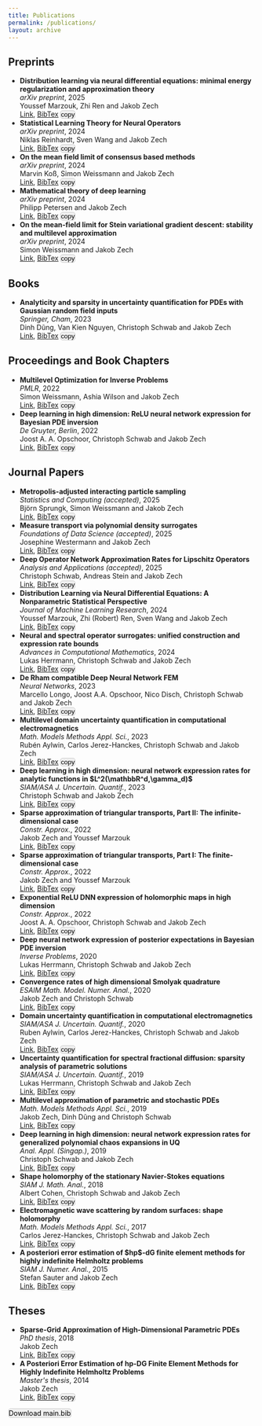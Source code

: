 ```yaml
---
title: Publications
permalink: /publications/
layout: archive
---
```


<script type="text/javascript" async
  src="https://cdnjs.cloudflare.com/ajax/libs/mathjax/2.7.7/MathJax.js?config=TeX-MML-AM_CHTML">
</script>

<script>
function copyToClipboard(text) {
    navigator.clipboard.writeText(text).then(function() {
        alert('BibTeX entry copied to clipboard!');
    }, function(err) {
        console.error('Could not copy text: ', err);
    });
}
</script>


<h2>Preprints</h2>
<ul class="my-publication-list">
<li><b>Distribution learning via neural differential equations: minimal energy regularization and approximation theory</b><br />
<i>arXiv preprint</i>, 2025<br>
Youssef Marzouk, Zhi Ren and Jakob Zech<br>
<a href="https://arxiv.org/abs/2502.03795">Link</a>, <a href="/publications/Marzouk2025Node.html">BibTex</a> <button onclick='copyToClipboard("@misc{Marzouk2025Node,\n    Author = {Marzouk, Youssef and Ren, Zhi and Zech, Jakob},\n    Title = {Distribution learning via neural differential equations: minimal energy regularization and approximation theory},\n    Year = {2025},\n    Journal = {arXiv preprint},\n    Url = {https://arxiv.org/abs/2502.03795}\n}\n")' style='padding:0px; background-color:#f0f0f0;border:1px solid #ccc;cursor:pointer;border-radius:5px;'>copy</button></li>
<li><b>Statistical Learning Theory for Neural Operators</b><br />
<i>arXiv preprint</i>, 2024<br>
Niklas Reinhardt, Sven Wang and Jakob Zech<br>
<a href="https://arxiv.org/abs/2412.17582">Link</a>, <a href="/publications/Reinhardt2024Operator.html">BibTex</a> <button onclick='copyToClipboard("@misc{Reinhardt2024Operator,\n    Author = {Reinhardt, Niklas and Wang, Sven and Zech, Jakob},\n    Title = {Statistical Learning Theory for Neural Operators},\n    Year = {2024},\n    Journal = {arXiv preprint},\n    Url = {https://arxiv.org/abs/2412.17582}\n}\n")' style='padding:0px; background-color:#f0f0f0;border:1px solid #ccc;cursor:pointer;border-radius:5px;'>copy</button></li>
<li><b>On the mean field limit of consensus based methods</b><br />
<i>arXiv preprint</i>, 2024<br>
Marvin Koß, Simon Weissmann and Jakob Zech<br>
<a href="https://arxiv.org/abs/2409.03518">Link</a>, <a href="/publications/Koss2024consensus.html">BibTex</a> <button onclick='copyToClipboard("@misc{Koss2024consensus,\n    Author = {Koß, Marvin and Weissmann, Simon and Zech, Jakob},\n    Title = {On the mean field limit of consensus based methods},\n    Year = {2024},\n    Journal = {arXiv preprint},\n    Url = {https://arxiv.org/abs/2409.03518}\n}\n")' style='padding:0px; background-color:#f0f0f0;border:1px solid #ccc;cursor:pointer;border-radius:5px;'>copy</button></li>
<li><b>Mathematical theory of deep learning</b><br />
<i>arXiv preprint</i>, 2024<br>
Philipp Petersen and Jakob Zech<br>
<a href="https://arxiv.org/abs/2407.18384">Link</a>, <a href="/publications/Petersen2024Deep.html">BibTex</a> <button onclick='copyToClipboard("@misc{Petersen2024Deep,\n    Author = {Petersen, Philipp and Zech, Jakob},\n    Title = {Mathematical theory of deep learning},\n    Year = {2024},\n    Journal = {arXiv preprint},\n    Url = {https://arxiv.org/abs/2407.18384}\n}\n")' style='padding:0px; background-color:#f0f0f0;border:1px solid #ccc;cursor:pointer;border-radius:5px;'>copy</button></li>
<li><b>On the mean-field limit for Stein variational gradient descent: stability and multilevel approximation</b><br />
<i>arXiv preprint</i>, 2024<br>
Simon Weissmann and Jakob Zech<br>
<a href="https://arxiv.org/abs/2402.01320">Link</a>, <a href="/publications/Weissmann2024Stein.html">BibTex</a> <button onclick='copyToClipboard("@article{Weissmann2024Stein,\n    Author = {Weissmann, Simon and Zech, Jakob},\n    Title = {On the mean-field limit for Stein variational gradient descent: stability and multilevel approximation},\n    Year = {2024},\n    Journal = {arXiv preprint},\n    Url = {https://arxiv.org/abs/2402.01320}\n}\n")' style='padding:0px; background-color:#f0f0f0;border:1px solid #ccc;cursor:pointer;border-radius:5px;'>copy</button></li>
</ul>

<h2>Books</h2>
<ul class="my-publication-list">
<li><b>Analyticity and sparsity in uncertainty quantification for PDEs with Gaussian random field inputs</b><br />
<i>Springer, Cham</i>, 2023<br>
Dinh Dũng, Van Kien Nguyen, Christoph Schwab and Jakob Zech<br>
<a href="https://doi.org/10.1007/978-3-031-38384-7">Link</a>, <a href="/publications/Dung2023Gaussian.html">BibTex</a> <button onclick='copyToClipboard("@book{Dung2023Gaussian,\n    AUTHOR = {D\\textasciitilde {u}ng, Dinh and Nguyen, Van Kien and Schwab, Christoph and Zech, Jakob},\n    TITLE = {Analyticity and sparsity in uncertainty quantification for {PDE}s with {G}aussian random field inputs},\n    SERIES = {Lecture Notes in Mathematics},\n    VOLUME = {2334},\n    PUBLISHER = {Springer, Cham},\n    YEAR = {2023},\n    PAGES = {xv+205},\n    ISBN = {978-3-031-38383-0; 978-3-031-38384-7},\n    MRCLASS = {65C20 (35B30 35J15 35J47 65D40 65N21)},\n    MRNUMBER = {4689622},\n    DOI = {10.1007/978-3-031-38384-7},\n    URL = {https://doi.org/10.1007/978-3-031-38384-7}\n}\n")' style='padding:0px; background-color:#f0f0f0;border:1px solid #ccc;cursor:pointer;border-radius:5px;'>copy</button></li>
</ul>

<h2>Proceedings and Book Chapters</h2>
<ul class="my-publication-list">
<li><b>Multilevel Optimization for Inverse Problems</b><br />
<i>PMLR</i>, 2022<br>
Simon Weissmann, Ashia Wilson and Jakob Zech<br>
<a href="https://proceedings.mlr.press/v178/weissmann22a.html">Link</a>, <a href="/publications/Weissmann2022Optimization.html">BibTex</a> <button onclick='copyToClipboard("@InProceedings{Weissmann2022Optimization,\n    author = {Weissmann, Simon and Wilson, Ashia and Zech, Jakob},\n    editor = {Loh, Po-Ling and Raginsky, Maxim},\n    title = {Multilevel Optimization for Inverse Problems},\n    booktitle = {Proceedings of Thirty Fifth Conference on Learning Theory},\n    pages = {5489--5524},\n    year = {2022},\n    volume = {178},\n    series = {Proceedings of Machine Learning Research},\n    month = {02--05 Jul},\n    publisher = {PMLR},\n    pdf = {https://proceedings.mlr.press/v178/weissmann22a/weissmann22a.pdf},\n    url = {https://proceedings.mlr.press/v178/weissmann22a.html}\n}\n")' style='padding:0px; background-color:#f0f0f0;border:1px solid #ccc;cursor:pointer;border-radius:5px;'>copy</button></li>
<li><b>Deep learning in high dimension: ReLU neural network expression for Bayesian PDE inversion</b><br />
<i>De Gruyter, Berlin</i>, 2022<br>
Joost A. A. Opschoor, Christoph Schwab and Jakob Zech<br>
<a href="https://doi.org/10.1515/9783110695984-015">Link</a>, <a href="/publications/Opschoor2022Bayesian.html">BibTex</a> <button onclick='copyToClipboard("@incollection{Opschoor2022Bayesian,\n    AUTHOR = {Opschoor, Joost A. A. and Schwab, Christoph and Zech, Jakob},\n    TITLE = {Deep learning in high dimension: {R}e{LU} neural network expression for {B}ayesian {PDE} inversion},\n    BOOKTITLE = {Optimization and control for partial differential equations---uncertainty quantification, open and closed-loop control, and shape optimization},\n    SERIES = {Radon Ser. Comput. Appl. Math.},\n    VOLUME = {29},\n    PAGES = {419--462},\n    PUBLISHER = {De Gruyter, Berlin},\n    YEAR = {2022},\n    ISBN = {978-3-11-069596-0; 978-3-11-069598-4; 978-3-11-069600-4},\n    MRCLASS = {68T07 (35R30 62F15 62M45 65N21)},\n    MRNUMBER = {4409717},\n    DOI = {10.1515/9783110695984-015},\n    URL = {https://doi.org/10.1515/9783110695984-015}\n}\n")' style='padding:0px; background-color:#f0f0f0;border:1px solid #ccc;cursor:pointer;border-radius:5px;'>copy</button></li>
</ul>

<h2>Journal Papers</h2>
<ul class="my-publication-list">
<li><b>Metropolis-adjusted interacting particle sampling</b><br />
<i>Statistics and Computing (accepted)</i>, 2025<br>
Björn Sprungk, Simon Weissmann and Jakob Zech<br>
<a href="https://arxiv.org/abs/2312.13889">Link</a>, <a href="/publications/Sprungk2025Metropolis.html">BibTex</a> <button onclick='copyToClipboard("@article{Sprungk2025Metropolis,\n    Author = {Sprungk, Björn and Weissmann, Simon and Zech, Jakob},\n    Title = {Metropolis-adjusted interacting particle sampling},\n    Year = {2025},\n    Journal = {Statistics and Computing (accepted)},\n    Url = {https://arxiv.org/abs/2312.13889}\n}\n")' style='padding:0px; background-color:#f0f0f0;border:1px solid #ccc;cursor:pointer;border-radius:5px;'>copy</button></li>
<li><b>Measure transport via polynomial density surrogates</b><br />
<i>Foundations of Data Science (accepted)</i>, 2025<br>
Josephine Westermann and Jakob Zech<br>
<a href="https://arxiv.org/abs/2311.04172">Link</a>, <a href="/publications/Westermann2025Transport.html">BibTex</a> <button onclick='copyToClipboard("@article{Westermann2025Transport,\n    Author = {Westermann, Josephine and Zech, Jakob},\n    Title = {Measure transport via polynomial density surrogates},\n    Year = {2025},\n    Journal = {Foundations of Data Science (accepted)},\n    Url = {https://arxiv.org/abs/2311.04172}\n}\n")' style='padding:0px; background-color:#f0f0f0;border:1px solid #ccc;cursor:pointer;border-radius:5px;'>copy</button></li>
<li><b>Deep Operator Network Approximation Rates for Lipschitz Operators</b><br />
<i>Analysis and Applications (accepted)</i>, 2025<br>
Christoph Schwab, Andreas Stein and Jakob Zech<br>
<a href="https://arxiv.org/abs/2307.09835">Link</a>, <a href="/publications/Schwab2025Lipschitz.html">BibTex</a> <button onclick='copyToClipboard("@article{Schwab2025Lipschitz,\n    Author = {Schwab, Christoph and Stein, Andreas and Zech, Jakob},\n    Title = {Deep Operator Network Approximation Rates for Lipschitz Operators},\n    Year = {2025},\n    Journal = {Analysis and Applications (accepted)},\n    Url = {https://arxiv.org/abs/2307.09835}\n}\n")' style='padding:0px; background-color:#f0f0f0;border:1px solid #ccc;cursor:pointer;border-radius:5px;'>copy</button></li>
<li><b>Distribution Learning via Neural Differential Equations: A Nonparametric Statistical Perspective</b><br />
<i>Journal of Machine Learning Research</i>, 2024<br>
Youssef Marzouk, Zhi (Robert) Ren, Sven Wang and Jakob Zech<br>
<a href="http://jmlr.org/papers/v25/23-1280.html">Link</a>, <a href="/publications/Marzouk2023Distribution.html">BibTex</a> <button onclick='copyToClipboard("@article{Marzouk2023Distribution,\n    author = {Marzouk, Youssef and Ren, Zhi (Robert) and Wang, Sven and Zech, Jakob},\n    title = {Distribution Learning via Neural Differential Equations: A Nonparametric Statistical Perspective},\n    journal = {Journal of Machine Learning Research},\n    year = {2024},\n    volume = {25},\n    number = {232},\n    pages = {1--61},\n    url = {http://jmlr.org/papers/v25/23-1280.html}\n}\n")' style='padding:0px; background-color:#f0f0f0;border:1px solid #ccc;cursor:pointer;border-radius:5px;'>copy</button></li>
<li><b>Neural and spectral operator surrogates: unified construction and expression rate bounds</b><br />
<i>Advances in Computational Mathematics</i>, 2024<br>
Lukas Herrmann, Christoph Schwab and Jakob Zech<br>
<a href="https://doi.org/10.1007/s10444-024-10171-2">Link</a>, <a href="/publications/Herrmann2024Operator.html">BibTex</a> <button onclick='copyToClipboard("@Article{Herrmann2024Operator,\n    author = {Herrmann, Lukas and Schwab, Christoph and Zech, Jakob},\n    title = {Neural and spectral operator surrogates: unified construction and expression rate bounds},\n    journal = {Advances in Computational Mathematics},\n    year = {2024},\n    month = {Jul},\n    day = {15},\n    volume = {50},\n    number = {4},\n    pages = {72},\n    issn = {1572-9044},\n    doi = {10.1007/s10444-024-10171-2},\n    url = {https://doi.org/10.1007/s10444-024-10171-2}\n}\n")' style='padding:0px; background-color:#f0f0f0;border:1px solid #ccc;cursor:pointer;border-radius:5px;'>copy</button></li>
<li><b>De Rham compatible Deep Neural Network FEM</b><br />
<i>Neural Networks</i>, 2023<br>
Marcello Longo, Joost A.A. Opschoor, Nico Disch, Christoph Schwab and Jakob Zech<br>
<a href="https://www.sciencedirect.com/science/article/pii/S0893608023003088">Link</a>, <a href="/publications/Longo2023DeRham.html">BibTex</a> <button onclick='copyToClipboard("@article{Longo2023DeRham,\n    author = {Longo, Marcello and Opschoor, Joost A.A. and Disch, Nico and Schwab, Christoph and Zech, Jakob},\n    title = {De Rham compatible Deep Neural Network FEM},\n    journal = {Neural Networks},\n    volume = {165},\n    pages = {721-739},\n    year = {2023},\n    issn = {0893-6080},\n    doi = {https://doi.org/10.1016/j.neunet.2023.06.008},\n    url = {https://www.sciencedirect.com/science/article/pii/S0893608023003088},\n    keywords = {De Rham complex, Finite Elements, Lavrentiev gap, Neural networks, PINNs}\n}\n")' style='padding:0px; background-color:#f0f0f0;border:1px solid #ccc;cursor:pointer;border-radius:5px;'>copy</button></li>
<li><b>Multilevel domain uncertainty quantification in computational electromagnetics</b><br />
<i>Math. Models Methods Appl. Sci.</i>, 2023<br>
Rubén Aylwin, Carlos Jerez-Hanckes, Christoph Schwab and Jakob Zech<br>
<a href="https://doi.org/10.1142/S0218202523500264">Link</a>, <a href="/publications/Aylwin2023Maxwell.html">BibTex</a> <button onclick='copyToClipboard("@article{Aylwin2023Maxwell,\n    AUTHOR = {Aylwin, Rub\&#39;{e}n and Jerez-Hanckes, Carlos and Schwab, Christoph and Zech, Jakob},\n    TITLE = {Multilevel domain uncertainty quantification in computational electromagnetics},\n    JOURNAL = {Math. Models Methods Appl. Sci.},\n    FJOURNAL = {Mathematical Models and Methods in Applied Sciences},\n    VOLUME = {33},\n    YEAR = {2023},\n    NUMBER = {4},\n    PAGES = {877--921},\n    ISSN = {0218-2025,1793-6314},\n    MRCLASS = {35A20 (32D05 35B30 35Q61)},\n    MRNUMBER = {4590315},\n    DOI = {10.1142/S0218202523500264},\n    URL = {https://doi.org/10.1142/S0218202523500264}\n}\n")' style='padding:0px; background-color:#f0f0f0;border:1px solid #ccc;cursor:pointer;border-radius:5px;'>copy</button></li>
<li><b>Deep learning in high dimension: neural network expression rates for analytic functions in $L^2(\mathbbR^d,\gamma_d)$</b><br />
<i>SIAM/ASA J. Uncertain. Quantif.</i>, 2023<br>
Christoph Schwab and Jakob Zech<br>
<a href="https://doi.org/10.1137/21M1462738">Link</a>, <a href="/publications/Schwab2023Deep.html">BibTex</a> <button onclick='copyToClipboard("@article{Schwab2023Deep,\n    AUTHOR = {Schwab, Christoph and Zech, Jakob},\n    TITLE = {Deep learning in high dimension: neural network expression rates for analytic functions in {$L^2(\mathbb{R}^d,\gamma\_d)$}},\n    JOURNAL = {SIAM/ASA J. Uncertain. Quantif.},\n    FJOURNAL = {SIAM/ASA Journal on Uncertainty Quantification},\n    VOLUME = {11},\n    YEAR = {2023},\n    NUMBER = {1},\n    PAGES = {199--234},\n    ISSN = {2166-2525},\n    MRCLASS = {41A63 (33C45 41A46 68T07)},\n    MRNUMBER = {4555161},\n    MRREVIEWER = {Bao\ Huai\ Sheng},\n    DOI = {10.1137/21M1462738},\n    URL = {https://doi.org/10.1137/21M1462738}\n}\n")' style='padding:0px; background-color:#f0f0f0;border:1px solid #ccc;cursor:pointer;border-radius:5px;'>copy</button></li>
<li><b>Sparse approximation of triangular transports, Part II: The infinite-dimensional case</b><br />
<i>Constr. Approx.</i>, 2022<br>
Jakob Zech and Youssef Marzouk<br>
<a href="https://doi.org/10.1007/s00365-022-09570-9">Link</a>, <a href="/publications/Zech2022Transport2.html">BibTex</a> <button onclick='copyToClipboard("@article{Zech2022Transport2,\n    AUTHOR = {Zech, Jakob and Marzouk, Youssef},\n    TITLE = {Sparse approximation of triangular transports, {P}art {II}: {T}he infinite-dimensional case},\n    JOURNAL = {Constr. Approx.},\n    FJOURNAL = {Constructive Approximation. An International Journal for Approximations and Expansions},\n    VOLUME = {55},\n    YEAR = {2022},\n    NUMBER = {3},\n    PAGES = {987--1036},\n    ISSN = {0176-4276,1432-0940},\n    MRCLASS = {62D05 (41A10 41A25 41A46)},\n    MRNUMBER = {4434029},\n    DOI = {10.1007/s00365-022-09570-9},\n    URL = {https://doi.org/10.1007/s00365-022-09570-9}\n}\n")' style='padding:0px; background-color:#f0f0f0;border:1px solid #ccc;cursor:pointer;border-radius:5px;'>copy</button></li>
<li><b>Sparse approximation of triangular transports, Part I: The finite-dimensional case</b><br />
<i>Constr. Approx.</i>, 2022<br>
Jakob Zech and Youssef Marzouk<br>
<a href="https://doi.org/10.1007/s00365-022-09569-2">Link</a>, <a href="/publications/Zech2022Transport1.html">BibTex</a> <button onclick='copyToClipboard("@article{Zech2022Transport1,\n    AUTHOR = {Zech, Jakob and Marzouk, Youssef},\n    TITLE = {Sparse approximation of triangular transports, {P}art {I}: {T}he finite-dimensional case},\n    JOURNAL = {Constr. Approx.},\n    FJOURNAL = {Constructive Approximation. An International Journal for Approximations and Expansions},\n    VOLUME = {55},\n    YEAR = {2022},\n    NUMBER = {3},\n    PAGES = {919--986},\n    ISSN = {0176-4276,1432-0940},\n    MRCLASS = {49Q22 (32D05 41A10 41A25 41A46 62D99 65D15)},\n    MRNUMBER = {4434028},\n    MRREVIEWER = {Jos\&#39;{e}\ Alberto\ Iglesias Mart\&#39;{\i}nez},\n    DOI = {10.1007/s00365-022-09569-2},\n    URL = {https://doi.org/10.1007/s00365-022-09569-2}\n}\n")' style='padding:0px; background-color:#f0f0f0;border:1px solid #ccc;cursor:pointer;border-radius:5px;'>copy</button></li>
<li><b>Exponential ReLU DNN expression of holomorphic maps in high dimension</b><br />
<i>Constr. Approx.</i>, 2022<br>
Joost A. A. Opschoor, Christoph Schwab and Jakob Zech<br>
<a href="https://doi.org/10.1007/s00365-021-09542-5">Link</a>, <a href="/publications/Opschoor2022Holomorphic.html">BibTex</a> <button onclick='copyToClipboard("@article{Opschoor2022Holomorphic,\n    AUTHOR = {Opschoor, Joost A. A. and Schwab, Christoph and Zech, Jakob},\n    TITLE = {Exponential {R}e{LU} {DNN} expression of holomorphic maps in high dimension},\n    JOURNAL = {Constr. Approx.},\n    FJOURNAL = {Constructive Approximation. An International Journal for Approximations and Expansions},\n    VOLUME = {55},\n    YEAR = {2022},\n    NUMBER = {1},\n    PAGES = {537--582},\n    ISSN = {0176-4276},\n    MRCLASS = {41A46 (41A63 68T07)},\n    MRNUMBER = {4376568},\n    MRREVIEWER = {Agnieszka Lisowska},\n    DOI = {10.1007/s00365-021-09542-5},\n    URL = {https://doi.org/10.1007/s00365-021-09542-5}\n}\n")' style='padding:0px; background-color:#f0f0f0;border:1px solid #ccc;cursor:pointer;border-radius:5px;'>copy</button></li>
<li><b>Deep neural network expression of posterior expectations in Bayesian PDE inversion</b><br />
<i>Inverse Problems</i>, 2020<br>
Lukas Herrmann, Christoph Schwab and Jakob Zech<br>
<a href="https://doi.org/10.1088/1361-6420/abaf64">Link</a>, <a href="/publications/Herrmann2020Bayesian.html">BibTex</a> <button onclick='copyToClipboard("@article{Herrmann2020Bayesian,\n    AUTHOR = {Herrmann, Lukas and Schwab, Christoph and Zech, Jakob},\n    TITLE = {Deep neural network expression of posterior expectations in {B}ayesian {PDE} inversion},\n    JOURNAL = {Inverse Problems},\n    FJOURNAL = {Inverse Problems. An International Journal on the Theory and Practice of Inverse Problems, Inverse Methods and Computerized Inversion of Data},\n    VOLUME = {36},\n    YEAR = {2020},\n    NUMBER = {12},\n    PAGES = {125011, 32},\n    ISSN = {0266-5611,1361-6420},\n    MRCLASS = {62F15 (65J22)},\n    MRNUMBER = {4186180},\n    DOI = {10.1088/1361-6420/abaf64},\n    URL = {https://doi.org/10.1088/1361-6420/abaf64}\n}\n")' style='padding:0px; background-color:#f0f0f0;border:1px solid #ccc;cursor:pointer;border-radius:5px;'>copy</button></li>
<li><b>Convergence rates of high dimensional Smolyak quadrature</b><br />
<i>ESAIM Math. Model. Numer. Anal.</i>, 2020<br>
Jakob Zech and Christoph Schwab<br>
<a href="https://doi.org/10.1051/m2an/2020003">Link</a>, <a href="/publications/Zech2020Smolyak.html">BibTex</a> <button onclick='copyToClipboard("@article{Zech2020Smolyak,\n    AUTHOR = {Zech, Jakob and Schwab, Christoph},\n    TITLE = {Convergence rates of high dimensional {S}molyak quadrature},\n    JOURNAL = {ESAIM Math. Model. Numer. Anal.},\n    FJOURNAL = {ESAIM. Mathematical Modelling and Numerical Analysis},\n    VOLUME = {54},\n    YEAR = {2020},\n    NUMBER = {4},\n    PAGES = {1259--1307},\n    ISSN = {2822-7840,2804-7214},\n    MRCLASS = {65D30},\n    MRNUMBER = {4113052},\n    MRREVIEWER = {Alexandru\ Ioan\ Mitrea},\n    DOI = {10.1051/m2an/2020003},\n    URL = {https://doi.org/10.1051/m2an/2020003}\n}\n")' style='padding:0px; background-color:#f0f0f0;border:1px solid #ccc;cursor:pointer;border-radius:5px;'>copy</button></li>
<li><b>Domain uncertainty quantification in computational electromagnetics</b><br />
<i>SIAM/ASA J. Uncertain. Quantif.</i>, 2020<br>
Ruben Aylwin, Carlos Jerez-Hanckes, Christoph Schwab and Jakob Zech<br>
<a href="https://doi.org/10.1137/19M1239374">Link</a>, <a href="/publications/Aylwin2020Maxwell.html">BibTex</a> <button onclick='copyToClipboard("@article{Aylwin2020Maxwell,\n    AUTHOR = {Aylwin, Ruben and Jerez-Hanckes, Carlos and Schwab, Christoph and Zech, Jakob},\n    TITLE = {Domain uncertainty quantification in computational electromagnetics},\n    JOURNAL = {SIAM/ASA J. Uncertain. Quantif.},\n    FJOURNAL = {SIAM/ASA Journal on Uncertainty Quantification},\n    VOLUME = {8},\n    YEAR = {2020},\n    NUMBER = {1},\n    PAGES = {301--341},\n    ISSN = {2166-2525},\n    MRCLASS = {65C05 (62F15 65N30 78A25)},\n    MRNUMBER = {4065644},\n    MRREVIEWER = {Charles-Edouard\ Br\&#39;{e}hier},\n    DOI = {10.1137/19M1239374},\n    URL = {https://doi.org/10.1137/19M1239374}\n}\n")' style='padding:0px; background-color:#f0f0f0;border:1px solid #ccc;cursor:pointer;border-radius:5px;'>copy</button></li>
<li><b>Uncertainty quantification for spectral fractional diffusion: sparsity analysis of parametric solutions</b><br />
<i>SIAM/ASA J. Uncertain. Quantif.</i>, 2019<br>
Lukas Herrmann, Christoph Schwab and Jakob Zech<br>
<a href="https://doi.org/10.1137/18M1176063">Link</a>, <a href="/publications/Herrmann2019Fractional.html">BibTex</a> <button onclick='copyToClipboard("@article{Herrmann2019Fractional,\n    AUTHOR = {Herrmann, Lukas and Schwab, Christoph and Zech, Jakob},\n    TITLE = {Uncertainty quantification for spectral fractional diffusion: sparsity analysis of parametric solutions},\n    JOURNAL = {SIAM/ASA J. Uncertain. Quantif.},\n    FJOURNAL = {SIAM/ASA Journal on Uncertainty Quantification},\n    VOLUME = {7},\n    YEAR = {2019},\n    NUMBER = {3},\n    PAGES = {913--947},\n    ISSN = {2166-2525},\n    MRCLASS = {65N75 (26A33 35R11)},\n    MRNUMBER = {3982685},\n    MRREVIEWER = {Mir\ Sajjad\ Hashemi},\n    DOI = {10.1137/18M1176063},\n    URL = {https://doi.org/10.1137/18M1176063}\n}\n")' style='padding:0px; background-color:#f0f0f0;border:1px solid #ccc;cursor:pointer;border-radius:5px;'>copy</button></li>
<li><b>Multilevel approximation of parametric and stochastic PDEs</b><br />
<i>Math. Models Methods Appl. Sci.</i>, 2019<br>
Jakob Zech, Dinh Dũng and Christoph Schwab<br>
<a href="https://doi.org/10.1142/S0218202519500349">Link</a>, <a href="/publications/Zech2019Multilevel.html">BibTex</a> <button onclick='copyToClipboard("@article{Zech2019Multilevel,\n    AUTHOR = {Zech, Jakob and D\\textasciitilde {u}ng, Dinh and Schwab, Christoph},\n    TITLE = {Multilevel approximation of parametric and stochastic {PDE}s},\n    JOURNAL = {Math. Models Methods Appl. Sci.},\n    FJOURNAL = {Mathematical Models and Methods in Applied Sciences},\n    VOLUME = {29},\n    YEAR = {2019},\n    NUMBER = {9},\n    PAGES = {1753--1817},\n    ISSN = {0218-2025,1793-6314},\n    MRCLASS = {65D30 (32D05 35A35 35B30 35R60)},\n    MRNUMBER = {3997838},\n    DOI = {10.1142/S0218202519500349},\n    URL = {https://doi.org/10.1142/S0218202519500349}\n}\n")' style='padding:0px; background-color:#f0f0f0;border:1px solid #ccc;cursor:pointer;border-radius:5px;'>copy</button></li>
<li><b>Deep learning in high dimension: neural network expression rates for generalized polynomial chaos expansions in UQ</b><br />
<i>Anal. Appl. (Singap.)</i>, 2019<br>
Christoph Schwab and Jakob Zech<br>
<a href="https://doi.org/10.1142/S0219530518500203">Link</a>, <a href="/publications/Schwab2019Deep.html">BibTex</a> <button onclick='copyToClipboard("@article{Schwab2019Deep,\n    AUTHOR = {Schwab, Christoph and Zech, Jakob},\n    TITLE = {Deep learning in high dimension: neural network expression rates for generalized polynomial chaos expansions in {UQ}},\n    JOURNAL = {Anal. Appl. (Singap.)},\n    FJOURNAL = {Analysis and Applications},\n    VOLUME = {17},\n    YEAR = {2019},\n    NUMBER = {1},\n    PAGES = {19--55},\n    ISSN = {0219-5305,1793-6861},\n    MRCLASS = {68Q32 (35R60 41A25 41A46)},\n    MRNUMBER = {3894732},\n    DOI = {10.1142/S0219530518500203},\n    URL = {https://doi.org/10.1142/S0219530518500203}\n}\n")' style='padding:0px; background-color:#f0f0f0;border:1px solid #ccc;cursor:pointer;border-radius:5px;'>copy</button></li>
<li><b>Shape holomorphy of the stationary Navier-Stokes equations</b><br />
<i>SIAM J. Math. Anal.</i>, 2018<br>
Albert Cohen, Christoph Schwab and Jakob Zech<br>
<a href="https://doi.org/10.1137/16M1099406">Link</a>, <a href="/publications/Cohen2018NavierStokes.html">BibTex</a> <button onclick='copyToClipboard("@article{Cohen2018NavierStokes,\n    AUTHOR = {Cohen, Albert and Schwab, Christoph and Zech, Jakob},\n    TITLE = {Shape holomorphy of the stationary {N}avier-{S}tokes equations},\n    JOURNAL = {SIAM J. Math. Anal.},\n    FJOURNAL = {SIAM Journal on Mathematical Analysis},\n    VOLUME = {50},\n    YEAR = {2018},\n    NUMBER = {2},\n    PAGES = {1720--1752},\n    ISSN = {0036-1410,1095-7154},\n    MRCLASS = {35Q30},\n    MRNUMBER = {3780742},\n    MRREVIEWER = {Isabelle\ Gruais},\n    DOI = {10.1137/16M1099406},\n    URL = {https://doi.org/10.1137/16M1099406}\n}\n")' style='padding:0px; background-color:#f0f0f0;border:1px solid #ccc;cursor:pointer;border-radius:5px;'>copy</button></li>
<li><b>Electromagnetic wave scattering by random surfaces: shape holomorphy</b><br />
<i>Math. Models Methods Appl. Sci.</i>, 2017<br>
Carlos Jerez-Hanckes, Christoph Schwab and Jakob Zech<br>
<a href="https://doi.org/10.1142/S0218202517500439">Link</a>, <a href="/publications/Jerez2017Maxwell.html">BibTex</a> <button onclick='copyToClipboard("@article{Jerez2017Maxwell,\n    AUTHOR = {Jerez-Hanckes, Carlos and Schwab, Christoph and Zech, Jakob},\n    TITLE = {Electromagnetic wave scattering by random surfaces: shape holomorphy},\n    JOURNAL = {Math. Models Methods Appl. Sci.},\n    FJOURNAL = {Mathematical Models and Methods in Applied Sciences},\n    VOLUME = {27},\n    YEAR = {2017},\n    NUMBER = {12},\n    PAGES = {2229--2259},\n    ISSN = {0218-2025,1793-6314},\n    MRCLASS = {35Q60 (32D05 35A20 35B30 35P25 35Q61)},\n    MRNUMBER = {3703557},\n    MRREVIEWER = {Dirk\ Pauly},\n    DOI = {10.1142/S0218202517500439},\n    URL = {https://doi.org/10.1142/S0218202517500439}\n}\n")' style='padding:0px; background-color:#f0f0f0;border:1px solid #ccc;cursor:pointer;border-radius:5px;'>copy</button></li>
<li><b>A posteriori error estimation of $hp$-dG finite element methods for highly indefinite Helmholtz problems</b><br />
<i>SIAM J. Numer. Anal.</i>, 2015<br>
Stefan Sauter and Jakob Zech<br>
<a href="https://doi.org/10.1137/140973955">Link</a>, <a href="/publications/Sauter2015Helmholtz.html">BibTex</a> <button onclick='copyToClipboard("@article{Sauter2015Helmholtz,\n    AUTHOR = {Sauter, Stefan and Zech, Jakob},\n    TITLE = {A posteriori error estimation of {$hp$}-d{G} finite element methods for highly indefinite {H}elmholtz problems},\n    JOURNAL = {SIAM J. Numer. Anal.},\n    FJOURNAL = {SIAM Journal on Numerical Analysis},\n    VOLUME = {53},\n    YEAR = {2015},\n    NUMBER = {5},\n    PAGES = {2414--2440},\n    ISSN = {0036-1429,1095-7170},\n    MRCLASS = {65N30 (65N15 65N35 65N50)},\n    MRNUMBER = {3504600},\n    MRREVIEWER = {Herbert\ Egger},\n    DOI = {10.1137/140973955},\n    URL = {https://doi.org/10.1137/140973955}\n}\n")' style='padding:0px; background-color:#f0f0f0;border:1px solid #ccc;cursor:pointer;border-radius:5px;'>copy</button></li>
</ul>

<h2>Theses</h2>
<ul class="my-publication-list">
<li><b>Sparse-Grid Approximation of High-Dimensional Parametric PDEs</b><br />
<i>PhD thesis</i>, 2018<br>
Jakob Zech<br>
<a href="https://www.research-collection.ethz.ch/handle/20.500.11850/340651">Link</a>, <a href="/publications/Zech2018Dissertation.html">BibTex</a> <button onclick='copyToClipboard("@phdthesis{Zech2018Dissertation,\n    AUTHOR = {Zech, Jakob},\n    TITLE = {Sparse-{G}rid {A}pproximation of {H}igh-{D}imensional {P}arametric {PDE}s},\n    YEAR = {2018},\n    MRCLASS = {Thesis},\n    DOI = {http://dx.doi.org/10.3929/ethz-b-000340651},\n    Url = {https://www.research-collection.ethz.ch/handle/20.500.11850/340651}\n}\n")' style='padding:0px; background-color:#f0f0f0;border:1px solid #ccc;cursor:pointer;border-radius:5px;'>copy</button></li>
<li><b>A Posteriori Error Estimation of hp-DG Finite Element Methods for Highly Indefinite Helmholtz Problems</b><br />
<i>Master's thesis</i>, 2014<br>
Jakob Zech<br>
<a href="https://www.math.uzh.ch/compmath/fileadmin/user/stas/compmath/Abschlussarbeiten/masterarbeit.zech.jakob.052014.pdf">Link</a>, <a href="/publications/Zech2014Master.html">BibTex</a> <button onclick='copyToClipboard("@mastersthesis{Zech2014Master,\n    author = {Zech, Jakob},\n    title = {A Posteriori Error Estimation of hp-DG Finite Element Methods for Highly Indefinite Helmholtz Problems},\n    school = {ETH Zürich and Universität Zürich},\n    year = {2014},\n    advisor = {Prof. Dr. Stefan Sauter},\n    url = {https://www.math.uzh.ch/compmath/fileadmin/user/stas/compmath/Abschlussarbeiten/masterarbeit.zech.jakob.052014.pdf},\n    type = {Master&#39;s thesis}\n}\n")' style='padding:0px; background-color:#f0f0f0;border:1px solid #ccc;cursor:pointer;border-radius:5px;'>copy</button></li>
</ul>
<a href="/files/main.bib" download="main.bib" style="padding:0px;background-color:#f0f0f0;border:1px solid #ccc;cursor:pointer;border-radius:5px;display:inline-block;text-decoration:none;color:black;">Download main.bib</a>

<script>
    window.onload = function() {
        let count = 0;
        const lists = document.getElementsByClassName('my-publication-list');

        for (let list of lists) {
            const items = list.getElementsByTagName('li');
            count += items.length;
        }
        count -= 2; // Subtract 2 for the last two theses

        // Enumerate items in reverse
        for (let list of lists) {
            const items = list.getElementsByTagName('li');
            for (let item of items) {
                if (count > 0) {
                    item.innerHTML = `<b>[${count}]</b> ` + item.innerHTML;
                }
                count--;
            }
        }
    }
</script>
